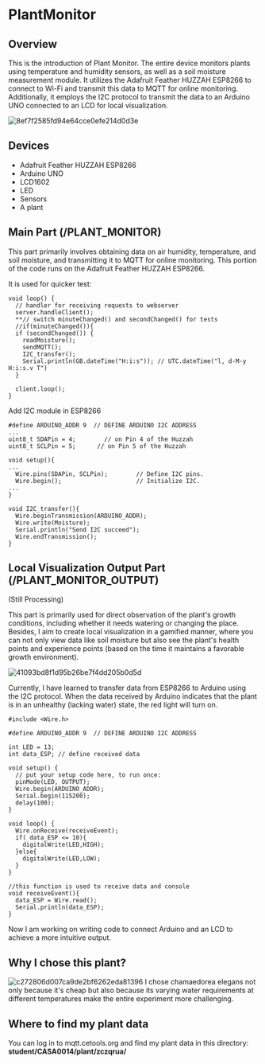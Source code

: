 # PlantMonitor
## Overview
This is the introduction of Plant Monitor. The entire device monitors plants using temperature and humidity sensors, as well as a soil moisture measurement module. It utilizes the Adafruit Feather HUZZAH ESP8266 to connect to Wi-Fi and transmit this data to MQTT for online monitoring. Additionally, it employs the I2C protocol to transmit the data to an Arduino UNO connected to an LCD for local visualization.

![8ef7f2585fd94e64cce0efe214d0d3e](https://github.com/ChenRuan/PlantMonitor/assets/145383140/78a30cac-9617-4f2f-84f8-44f256cc08b3)

## Devices
+ Adafruit Feather HUZZAH ESP8266
+ Arduino UNO
+ LCD1602
+ LED
+ Sensors
+ A plant


## Main Part (/PLANT_MONITOR)
This part primarily involves obtaining data on air humidity, temperature, and soil moisture, and transmitting it to MQTT for online monitoring. This portion of the code runs on the Adafruit Feather HUZZAH ESP8266.

It is used for quicker test:

```
void loop() {
  // handler for receiving requests to webserver
  server.handleClient();
  **// switch minuteChanged() and secondChanged() for tests
  //if(minuteChanged()){
  if (secondChanged()) {
    readMoisture();
    sendMQTT();
    I2C_transfer();
    Serial.println(GB.dateTime("H:i:s")); // UTC.dateTime("l, d-M-y H:i:s.v T")
  }
  
  client.loop();
}

```
Add I2C module in ESP8266

```
#define ARDUINO_ADDR 9  // DEFINE ARDUINO I2C ADDRESS
...
uint8_t SDAPin = 4;        // on Pin 4 of the Huzzah
uint8_t SCLPin = 5;      // on Pin 5 of the Huzzah

void setup(){
...
  Wire.pins(SDAPin, SCLPin);        // Define I2C pins.
  Wire.begin();                     // Initialize I2C.
...
}

void I2C_transfer(){
  Wire.beginTransmission(ARDUINO_ADDR);
  Wire.write(Moisture);
  Serial.println("Send I2C succeed");
  Wire.endTransmission();
}
```

## Local Visualization Output Part (/PLANT_MONITOR_OUTPUT) 
(Still Processing)

This part is primarily used for direct observation of the plant's growth conditions, including whether it needs watering or changing the place. Besides, I aim to create local visualization in a gamified manner, where you can not only view data like soil moisture but also see the plant's health points and experience points (based on the time it maintains a favorable growth environment).

![41093bd8f1d95b26be7f4dd205b0d5d](https://github.com/ChenRuan/PlantMonitor/assets/145383140/adfeef56-6c1e-49ec-9b7b-219a01a4069f)

Currently, I have learned to transfer data from ESP8266 to Arduino using the I2C protocol. When the data received by Arduino indicates that the plant is in an unhealthy (lacking water) state, the red light will turn on.
```
#include <Wire.h>

#define ARDUINO_ADDR 9  // DEFINE ARDUINO I2C ADDRESS

int LED = 13; 
int data_ESP; // define received data

void setup() {
  // put your setup code here, to run once:
  pinMode(LED, OUTPUT);
  Wire.begin(ARDUINO_ADDR);
  Serial.begin(115200);
  delay(100);
}

void loop() {
  Wire.onReceive(receiveEvent);
  if( data_ESP <= 10){
    digitalWrite(LED,HIGH);
  }else{
    digitalWrite(LED,LOW);
  }
}

//this function is used to receive data and console
void receiveEvent(){
  data_ESP = Wire.read();
  Serial.println(data_ESP);
}
```
Now I am working on writing code to connect Arduino and an LCD to achieve a more intuitive output. 
## Why I chose this plant?
![c272806d007ca9de2bf6262eda81396](https://github.com/ChenRuan/PlantMonitor/assets/145383140/cf219a51-8e7d-4d7a-bc76-65307c4ad61d)
I chose chamaedorea elegans not only because it's cheap but also because its varying water requirements at different temperatures make the entire experiment more challenging.
## Where to find my plant data
You can log in to mqtt.cetools.org and find my plant data in this directory: __student/CASA0014/plant/zczqrua/__





